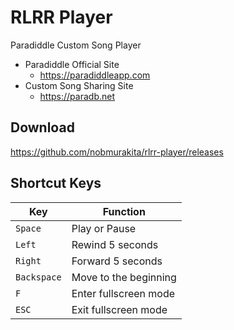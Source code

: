 # RLRR Player

Paradiddle Custom Song Player

- Paradiddle Official Site
  - https://paradiddleapp.com
- Custom Song Sharing Site
  - https://paradb.net

## Download
https://github.com/nobmurakita/rlrr-player/releases

## Shortcut Keys

| Key         | Function              |
|-------------|-----------------------|
| `Space`     | Play or Pause         |
| `Left`      | Rewind 5 seconds      |
| `Right`     | Forward 5 seconds     |
| `Backspace` | Move to the beginning |
| `F`         | Enter fullscreen mode |
| `ESC`       | Exit fullscreen mode  |
